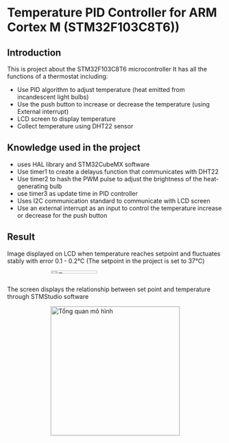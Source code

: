 # **Temperature PID Controller for ARM Cortex M (STM32F103C8T6))**
## Introduction
This is project about the STM32F103C8T6 microcontroller
It has all the functions of a thermostat including:
* Use PID algorithm to adjust temperature (heat emitted from incandescent light bulbs)
* Use the push button to increase or decrease the temperature (using External interrupt)
* LCD screen to display temperature
* Collect temperature using DHT22 sensor
## Knowledge used in the project
* uses HAL library and STM32CubeMX software
* Use timer1 to create a delayus function that communicates with DHT22
* Use timer2 to hash the PWM pulse to adjust the brightness of the heat-generating bulb
* use timer3 as update time in PID controller
* Uses I2C communication standard to communicate with LCD screen
* Use an external interrupt as an input to control the temperature increase or decrease for the push button
## Result
Image displayed on LCD when temperature reaches setpoint and fluctuates stably with error 0.1 - 0.2℃ (The setpoint in the project is set to 37℃)

<div style="display:flex; justify-content:center;">
  <div style="width:300px;">
    <img src="https://github.com/Augustus-ThanhHuy/Temperature-PID-Controller-for-ARM-Cortex-M-STM32F103C8T6-/assets/109091737/439a62bc-b144-4284-87a1-d8b772d855cb" alt="Temperature" style="width:60%; height:auto;">
  </div>
</div>

The screen displays the relationship between set point and temperature through STMStudio software

<div style="display:flex; justify-content:center;">
  <div style="width:300px; height:300px; border:1px solid #ccc; overflow:hidden;">
    <img src="https://github.com/Augustus-ThanhHuy/Temperature-PID-Controller-for-ARM-Cortex-M-STM32F103C8T6-/assets/109091737/4b749a6e-6ac0-4e50-83ba-82c893a8a69e" alt="Tổng quan mô hình" style="width:100%; height:auto;">
  </div>
</div>
